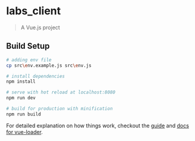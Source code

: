 # labs_client

> A Vue.js project

## Build Setup

``` bash
# adding env file
cp src\env.example.js src\env.js

# install dependencies
npm install

# serve with hot reload at localhost:8080
npm run dev

# build for production with minification
npm run build
```

For detailed explanation on how things work, checkout the [guide](http://vuejs-templates.github.io/webpack/) and [docs for vue-loader](http://vuejs.github.io/vue-loader).

